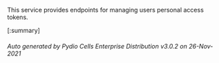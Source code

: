 






This service provides endpoints for managing users personal access tokens.

[:summary]

###### Auto generated by Pydio Cells Enterprise Distribution v3.0.2 on 26-Nov-2021
